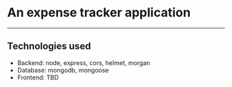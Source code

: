 # An expense tracker application

---

## Technologies used

- Backend: node, express, cors, helmet, morgan
- Database: mongodb, mongoose
- Frontend: TBD
